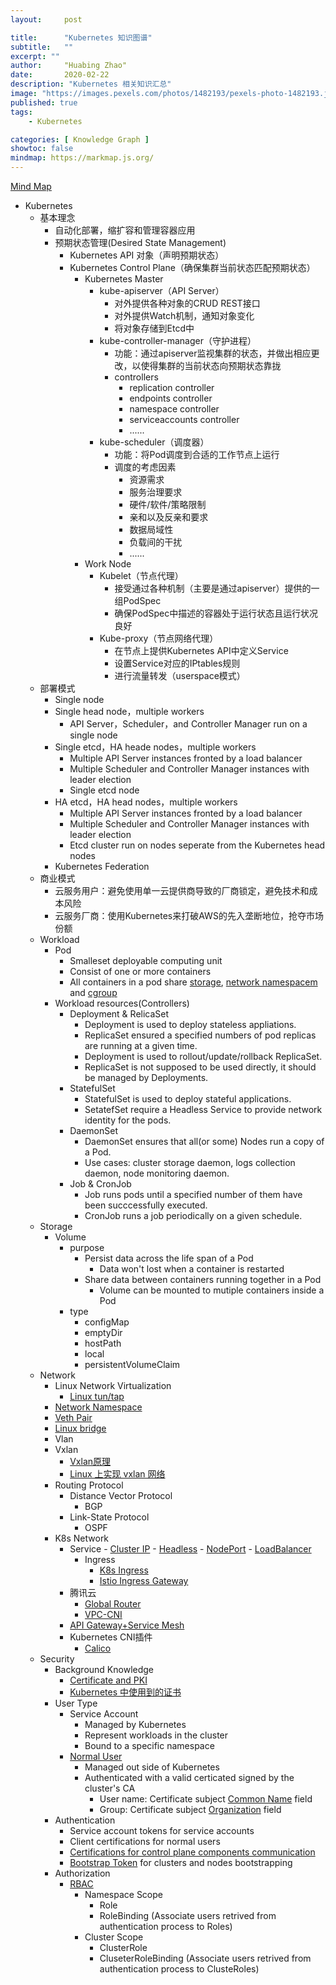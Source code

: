 ```yaml
---
layout:     post

title:      "Kubernetes 知识图谱"
subtitle:   ""
excerpt: ""
author:     "Huabing Zhao"
date:       2020-02-22
description: "Kubernetes 相关知识汇总"
image: "https://images.pexels.com/photos/1482193/pexels-photo-1482193.jpeg"
published: true
tags:
    - Kubernetes

categories: [ Knowledge Graph ]
showtoc: false
mindmap: https://markmap.js.org/
---
```


[Mind Map](/mindmap/k8s.html)


- Kubernetes
	- 基本理念
		- 自动化部署，缩扩容和管理容器应用
		- 预期状态管理(Desired State Management)
			- Kubernetes API 对象（声明预期状态）
			- Kubernetes Control Plane（确保集群当前状态匹配预期状态）
				- Kubernetes Master
					- kube-apiserver（API Server）
						- 对外提供各种对象的CRUD REST接口
						- 对外提供Watch机制，通知对象变化
						- 将对象存储到Etcd中
					- kube-controller-manager（守护进程）
						- 功能：通过apiserver监视集群的状态，并做出相应更改，以使得集群的当前状态向预期状态靠拢
						- controllers
							- replication controller
							- endpoints controller
							- namespace controller
							- serviceaccounts controller
							- ......
					-  kube-scheduler（调度器）
						- 功能：将Pod调度到合适的工作节点上运行
						- 调度的考虑因素
							- 资源需求
							- 服务治理要求
							- 硬件/软件/策略限制
							- 亲和以及反亲和要求
							- 数据局域性
							- 负载间的干扰
							- ......
				- Work Node
					- Kubelet（节点代理）
						- 接受通过各种机制（主要是通过apiserver）提供的一组PodSpec
						- 确保PodSpec中描述的容器处于运行状态且运行状况良好
					- Kube-proxy（节点网络代理）
						- 在节点上提供Kubernetes API中定义Service
						- 设置Service对应的IPtables规则
						- 进行流量转发（userspace模式）
    - 部署模式
		- Single node
		- Single head node，multiple workers
			- API Server，Scheduler，and Controller Manager run on a single node
		- Single etcd，HA heade nodes，multiple workers
			- Multiple API Server instances fronted by a load balancer
			- Multiple Scheduler and Controller Manager instances with leader election
			- Single etcd node
		- HA etcd，HA head nodes，multiple workers
			- Multiple API Server instances fronted by a load balancer
			- Multiple Scheduler and Controller Manager instances with leader election
			- Etcd cluster run on nodes seperate from the Kubernetes head nodes
		- Kubernetes Federation
	- 商业模式
    	- 云服务用户：避免使用单一云提供商导致的厂商锁定，避免技术和成本风险
    	- 云服务厂商：使用Kubernetes来打破AWS的先入垄断地位，抢夺市场份额
    - Workload
		- Pod
			- Smalleset deployable computing unit
		  	- Consist of one or more containers
		  	- All containers in a pod share [storage](https://kubernetes.io/docs/concepts/storage/volumes/), [network namespacem](https://zhaohuabing.com/post/2020-03-12-linux-network-virtualization/#network-namespace) and [cgroup](https://man7.org/linux/man-pages/man7/cgroups.7.html)
		- Workload resources(Controllers)
			- Deployment & RelicaSet
				- Deployment is used to deploy stateless appliations.
				- ReplicaSet ensured a specified numbers of pod replicas are running at a given time.
				- Deployment is used to rollout/update/rollback ReplicaSet.
				- ReplicaSet is not supposed to be used directly, it should be managed by Deployments.
			- StatefulSet
				- StatefulSet is used to deploy stateful applications.
				- SetatefSet require a Headless Service to provide network identity for the pods.
			- DaemonSet
				- DaemonSet ensures that all(or some) Nodes run a copy of a Pod.
				- Use cases: cluster storage daemon, logs collection daemon, node monitoring daemon.
			- Job & CronJob
				- Job runs pods until a specified number of them have been succcessfully executed.
				- CronJob runs a job periodically on a given schedule.
	- Storage
		- Volume
			- purpose
				- Persist data across the life span of a Pod
					- Data won't lost when a container is restarted
				- Share data between containers running together in a Pod
					- Volume can be mounted to mutiple containers inside a Pod
			- type
				- configMap
				- emptyDir
				- hostPath
				- local
				- persistentVolumeClaim
	- Network
    	- Linux Network Virtualization
           - [Linux tun/tap](https://zhaohuabing.com/post/2020-02-24-linux-taptun/)
        - [Network Namespace](https://zhaohuabing.com/post/2020-03-12-linux-network-virtualization/#network-namespace)
        - [Veth Pair](https://zhaohuabing.com/post/2020-03-12-linux-network-virtualization/#veth)
        - [Linux bridge](https://zhaohuabing.com/post/2020-03-12-linux-network-virtualization/#bridge)
      - Vlan
      - Vxlan
          - [Vxlan原理](https://cizixs.com/2017/09/25/vxlan-protocol-introduction/)
          - [Linux 上实现 vxlan 网络](https://cizixs.com/2017/09/28/linux-vxlan/)
      - Routing Protocol
        - Distance Vector Protocol
        	- BGP
        - Link-State Protocol
        	- OSPF
      - K8s Network
        - Service
              - [Cluster IP](https://zhaohuabing.com/post/2019-03-29-how-to-choose-ingress-for-service-mesh/#cluster-ip)
              - [Headless](https://kubernetes.io/zh/docs/concepts/services-networking/service/#headless-services)
              - [NodePort](https://zhaohuabing.com/post/2019-03-29-how-to-choose-ingress-for-service-mesh/#nodeport)
              - [LoadBalancer](https://zhaohuabing.com/post/2019-03-29-how-to-choose-ingress-for-service-mesh/#loadbalancer)
          - Ingress
              - [K8s Ingress](https://zhaohuabing.com/post/2019-03-29-how-to-choose-ingress-for-service-mesh/#k8s-ingress)
              - [Istio Ingress Gateway](https://zhaohuabing.com/post/2019-03-29-how-to-choose-ingress-for-service-mesh/#istio-gateway)
		- 腾讯云
	      - [Global Router](https://zhaohuabing.com/post/2021-03-24-tke-network-mode/#global-router-%E6%A8%A1%E5%BC%8F)
		  - [VPC-CNI](https://zhaohuabing.com/post/2021-03-24-tke-network-mode/#vpc-cni-%E7%BD%91%E7%BB%9C%E6%A8%A1%E5%BC%8F)
        - [API Gateway+Service Mesh](https://zhaohuabing.com/post/2019-03-29-how-to-choose-ingress-for-service-mesh/#api-gateway--sidecar-proxy)
        - Kubernetes CNI插件
    		- [Calico](https://www.lijiaocn.com/%E9%A1%B9%E7%9B%AE/2017/04/11/calico-usage.html)
	- Security
		- Background Knowledge
    		- [Certificate and PKI](https://zhaohuabing.com/post/2020-03-19-pki/)
			- [Kubernetes 中使用到的证书](https://zhaohuabing.com/post/2020-05-19-k8s-certificate/)
		- User Type
			- Service Account
				- Managed by Kubernetes
				- Represent workloads in the cluster
				- Bound to a specific namespace
			- [Normal User](https://kubernetes.io/docs/reference/access-authn-authz/certificate-signing-requests/#normal-user)
				- Managed out side of Kubernetes
				- Authenticated with a valid certicated signed by the cluster's CA
					- User name: Certificate subject [Common Name](https://docs.oracle.com/cd/E24191_01/common/tutorials/authz_cert_attributes.html) field
					- Group: Certificate subject [Organization](https://docs.oracle.com/cd/E24191_01/common/tutorials/authz_cert_attributes.html) field
		- Authentication
			- Service account tokens for service accounts
			- Client certifications for normal users
			- [Certifications for control plane components communication](https://zhaohuabing.com/post/2020-05-19-k8s-certificate/#service-account--%E8%AF%81%E4%B9%A6)
			- [Bootstrap Token](https://zhaohuabing.com/post/2020-05-19-k8s-certificate/#%E4%BD%BF%E7%94%A8-tls-bootstrapping-%E7%AE%80%E5%8C%96-kubelet-%E8%AF%81%E4%B9%A6%E5%88%B6%E4%BD%9C) for clusters and nodes bootstrapping
		- Authorization
			- [RBAC](https://kubernetes.io/docs/reference/access-authn-authz/rbac/)
				- Namespace Scope
					- Role
					- RoleBinding (Associate users retrived from authentication process to Roles)
				- Cluster Scope
					- ClusterRole
					- CluseterRoleBinding (Associate users retrived from authentication process to ClusteRoles)
